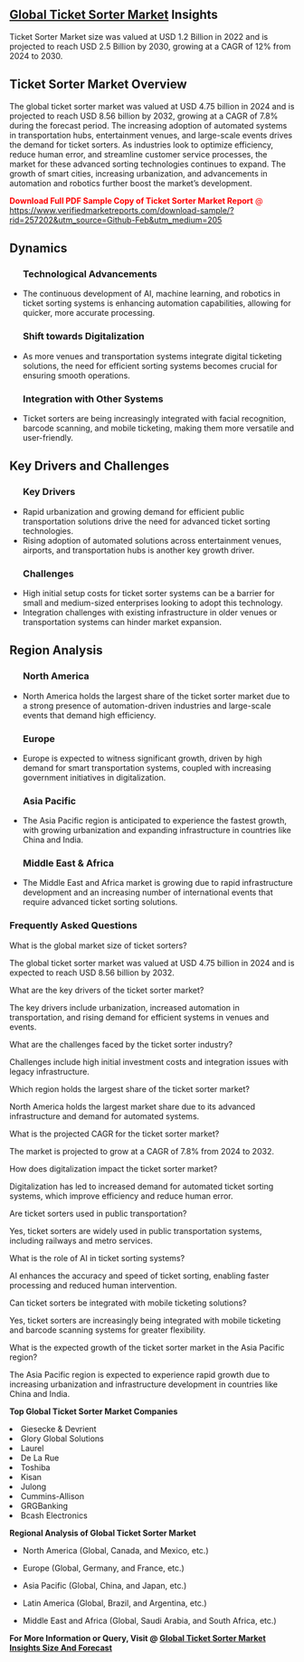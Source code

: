 <h2><a href="https://www.verifiedmarketreports.com/download-sample/?rid=257202&amp;utm_source=Github&amp;utm_medium=205" target="_blank">Global Ticket Sorter Market</a> Insights</h2><p>Ticket Sorter Market size was valued at USD 1.2 Billion in 2022 and is projected to reach USD 2.5 Billion by 2030, growing at a CAGR of 12% from 2024 to 2030.</p><p> <h2>Ticket Sorter Market Overview</h2> <p>The global ticket sorter market was valued at USD 4.75 billion in 2024 and is projected to reach USD 8.56 billion by 2032, growing at a CAGR of 7.8% during the forecast period. The increasing adoption of automated systems in transportation hubs, entertainment venues, and large-scale events drives the demand for ticket sorters. As industries look to optimize efficiency, reduce human error, and streamline customer service processes, the market for these advanced sorting technologies continues to expand. The growth of smart cities, increasing urbanization, and advancements in automation and robotics further boost the market’s development.</p> <p><p><span class=""><span style="color: #ff0000;"><strong>Download Full PDF Sample Copy of Ticket Sorter Market Report</strong> @ </span><a href="https://www.verifiedmarketreports.com/download-sample/?rid=257202&amp;utm_source=Github-Feb&amp;utm_medium=205" target="_blank">https://www.verifiedmarketreports.com/download-sample/?rid=257202&amp;utm_source=Github-Feb&amp;utm_medium=205</a></span></p></p> <h2>Dynamics</h2> <ul> <h3>Technological Advancements</h3> <li>The continuous development of AI, machine learning, and robotics in ticket sorting systems is enhancing automation capabilities, allowing for quicker, more accurate processing.</li> <h3>Shift towards Digitalization</h3> <li>As more venues and transportation systems integrate digital ticketing solutions, the need for efficient sorting systems becomes crucial for ensuring smooth operations.</li> <h3>Integration with Other Systems</h3> <li>Ticket sorters are being increasingly integrated with facial recognition, barcode scanning, and mobile ticketing, making them more versatile and user-friendly.</li> </ul> <h2>Key Drivers and Challenges</h2> <ul> <h3>Key Drivers</h3> <li>Rapid urbanization and growing demand for efficient public transportation solutions drive the need for advanced ticket sorting technologies.</li> <li>Rising adoption of automated solutions across entertainment venues, airports, and transportation hubs is another key growth driver.</li> <h3>Challenges</h3> <li>High initial setup costs for ticket sorter systems can be a barrier for small and medium-sized enterprises looking to adopt this technology.</li> <li>Integration challenges with existing infrastructure in older venues or transportation systems can hinder market expansion.</li> </ul> <h2>Region Analysis</h2> <ul> <h3>North America</h3> <li>North America holds the largest share of the ticket sorter market due to a strong presence of automation-driven industries and large-scale events that demand high efficiency.</li> <h3>Europe</h3> <li>Europe is expected to witness significant growth, driven by high demand for smart transportation systems, coupled with increasing government initiatives in digitalization.</li> <h3>Asia Pacific</h3> <li>The Asia Pacific region is anticipated to experience the fastest growth, with growing urbanization and expanding infrastructure in countries like China and India.</li> <h3>Middle East & Africa</h3> <li>The Middle East and Africa market is growing due to rapid infrastructure development and an increasing number of international events that require advanced ticket sorting solutions.</li> </ul> <h3>Frequently Asked Questions</h3> <p>What is the global market size of ticket sorters?</p> <p>The global ticket sorter market was valued at USD 4.75 billion in 2024 and is expected to reach USD 8.56 billion by 2032.</p> <p>What are the key drivers of the ticket sorter market?</p> <p>The key drivers include urbanization, increased automation in transportation, and rising demand for efficient systems in venues and events.</p> <p>What are the challenges faced by the ticket sorter industry?</p> <p>Challenges include high initial investment costs and integration issues with legacy infrastructure.</p> <p>Which region holds the largest share of the ticket sorter market?</p> <p>North America holds the largest market share due to its advanced infrastructure and demand for automated systems.</p> <p>What is the projected CAGR for the ticket sorter market?</p> <p>The market is projected to grow at a CAGR of 7.8% from 2024 to 2032.</p> <p>How does digitalization impact the ticket sorter market?</p> <p>Digitalization has led to increased demand for automated ticket sorting systems, which improve efficiency and reduce human error.</p> <p>Are ticket sorters used in public transportation?</p> <p>Yes, ticket sorters are widely used in public transportation systems, including railways and metro services.</p> <p>What is the role of AI in ticket sorting systems?</p> <p>AI enhances the accuracy and speed of ticket sorting, enabling faster processing and reduced human intervention.</p> <p>Can ticket sorters be integrated with mobile ticketing solutions?</p> <p>Yes, ticket sorters are increasingly being integrated with mobile ticketing and barcode scanning systems for greater flexibility.</p> <p>What is the expected growth of the ticket sorter market in the Asia Pacific region?</p> <p>The Asia Pacific region is expected to experience rapid growth due to increasing urbanization and infrastructure development in countries like China and India.</p> </p><p><strong>Top Global Ticket Sorter Market Companies</strong></p><div data-test-id=""><p><li>Giesecke & Devrient</li><li> Glory Global Solutions</li><li> Laurel</li><li> De La Rue</li><li> Toshiba</li><li> Kisan</li><li> Julong</li><li> Cummins-Allison</li><li> GRGBanking</li><li> Bcash Electronics</li></p><div><strong>Regional Analysis of&nbsp;Global Ticket Sorter Market</strong></div><ul><li dir="ltr"><p dir="ltr">North America&nbsp;(Global, Canada, and Mexico, etc.)</p></li><li dir="ltr"><p dir="ltr">Europe (Global, Germany, and France, etc.)</p></li><li dir="ltr"><p dir="ltr">Asia Pacific&nbsp;(Global, China, and Japan, etc.)</p></li><li dir="ltr"><p dir="ltr">Latin America&nbsp;(Global, Brazil, and Argentina, etc.)</p></li><li dir="ltr">Middle East and Africa&nbsp;(Global, Saudi Arabia, and South Africa, etc.)</li></ul><p><strong>For More Information or Query, Visit @&nbsp;</strong><strong><a href="https://www.verifiedmarketreports.com/product/ticket-sorter-market/?utm_source=Github&amp;utm_medium=205" target="_blank">Global Ticket Sorter Market Insights Size And Forecast</a></strong></p></div>
